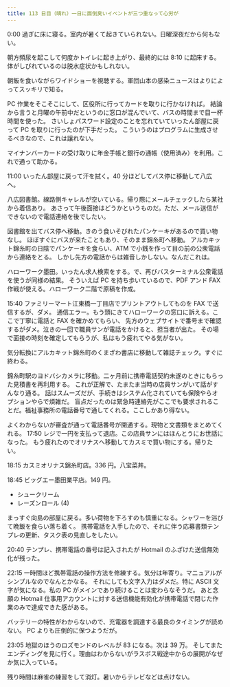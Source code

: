 ```yaml
---
title: 113 日目（晴れ）一日に面倒臭いイベントが三つ重なって心労が
---
```


0:00 過ぎに床に寝る。室内が暑くて起きていられない。日曜深夜だから何もない。

朝方頻尿を起こして何度かトイレに起き上がり、最終的には 8:10 に起床する。
体がしびれているのは脱水症状かもしれない。

朝飯を食いながらワイドショーを視聴する。軍団山本の感染ニュースはよりによってスッキリで知る。

PC 作業をそこそこにして、区役所に行ってカードを取りに行かなければ。
結論から言うと月曜の午前中だというのに窓口が混んでいて、バスの時間まで目一杯時間を使った。
さいしょパスワード設定のことを忘れていていったん部屋に戻って PC を取りに行ったのが下手だった。
こういうのはプログラムに生成させるべきなので、これは譲れない。

マイナンバーカードの受け取りに年金手帳と銀行の通帳（使用済み）を利用。これで通って助かる。

11:00 いったん部屋に戻って汗を拭く。40 分ほどしてバス停に移動して八広へ。

八広図書館。線路側キャレルが空いている。帰り際にメールチェックしたら某社から着信あり。
あさって午後面接はどうかというものだ。ただ、メール送信ができないので電話連絡を後でしたい。

図書館を出てバス停へ移動。きのう食いそびれたパンケーキがあるので買い物なし。
ほぼすぐにバスが来たこともあり、そのまま錦糸町へ移動。
アルカキット錦糸町の日陰でパンケーキを食らい、ATM で小銭を作って目の前の公衆電話から連絡をとる。
しかし先方の電話からは雑音しかしない。なんだこれは。

ハローワーク墨田。いったん求人検索をする。で、再びバスターミナル公衆電話を使うが同様の結果。
そういえば PC を持ち歩いているので、PDF アンド FAX 作戦が使える。ハローワーク二階で原稿を作成。

15:40 ファミリーマート江東橋一丁目店でプリントアウトしてものを FAX で送信するが、ダメ。
通信エラー。もう頭にきてハローワークの窓口に訴える。ここで丁寧に電話と FAX を確かめてもらい、
先方のウェブサイトで番号まで確認するがダメ。泣きの一回で職員サンが電話をかけると、担当者が出た。
その場で面接の時刻を確定してもらうが、私はもう疲れてやる気がない。

気分転換にアルカキット錦糸町のくまざわ書店に移動して雑誌チェック。すぐに終わる。

錦糸町駅のヨドバシカメラに移動。二ヶ月前に携帯電話契約未遂のときにもらった見積書を再利用する。
これが正解で、たまたま当時の店員サンがいて話がすんなり通る。
話はスムーズだが、手続きはシステム化されていても保険やらオプションやらで煩雑だ。
盲点だったのは緊急時連絡先がここでも要求されることだ。福祉事務所の電話番号で通してくれる。ここしかあり得ない。

よくわからないが審査が通って電話番号が開通する。現物と文書類をまとめてくれる。
17:50 レジで一円を支払って退店。この店員サンにはほんとうにお世話になった。
もう疲れたのでオリナスへ移動してカスミで買い物にする。帰りたい。

18:15 カスミオリナス錦糸町店。336 円。八宝菜丼。

18:45 ビッグエー墨田業平店。149 円。

* シュークリーム
* レーズンロール (4)

まっすぐ向島の部屋に戻る。多い荷物を下ろすのも慎重になる。シャワーを浴びて晩飯を食らい落ち着く。
携帯電話を入手したので、それに伴う応募書類テンプレの更新、タスク表の見直しをしたい。

20:40 テンプレ、携帯電話の番号は記入されたが Hotmail のふざけた送信無効化が残った。

22:15 一時間ほど携帯電話の操作方法を修練する。気分は年寄り。マニュアルがシンプルなのでなんとかなる。
それにしても文字入力はダメだ。特に ASCII 文字が気になる。私の PC がメインであり続けることは変わらなそうだ。
あと念願の Hotmail 仕事用アカウントに対する送信機能有効化が携帯電話で閉じた作業のみで達成できた感がある。

バッテリーの特性がわからないので、充電器を調達する最良のタイミングが読めない。
PC よりも圧倒的に保つようだが。

23:05 地獄のほうのロズモンドのレベルが 83 になる。次は 39 万。
そしてまたエンディングを見に行く。理由はわからないがラスボス戦途中からの展開がなぜか気に入っている。

残り時間は麻雀の練習をして消灯。暑いからテレビなどは点けない。
